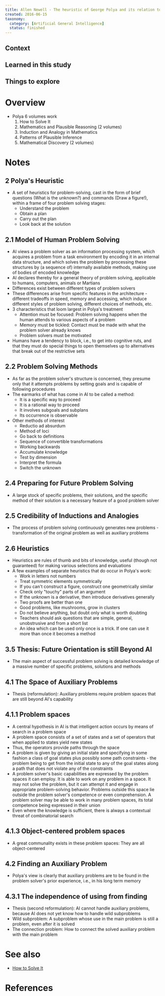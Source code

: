 ```yaml
---
title: Allen Newell - The heuristic of George Polya and its relation to artificial intelligence (1981)
created: 2016-06-15
taxonomy:
  category: [Artificial General Intelligence]
  status: finished
---
```


## Context

## Learned in this study

## Things to explore

# Overview

* Polya 6 volumes work
	1. How to Solve It
	2. Mathematics and Plausible Reasoning (2 volumes)
	3. Induction and Analogy in Mathematics
	4. Patterns of Plausible Inference
	5. Mathematical Discovery (2 volumes)

# Notes

## 2 Polya's Heuristic

* A set of heuristics for problem-solving, cast in the form of brief questions (What is the unknown?) and commands (Draw a figure!), within a frame of four problem solving stages:
	* Understand the problem
	* Obtain a plan
	* Carry out the plan
	* Look back at the solution

## 2.1 Model of Human Problem Solving
* AI views a problem solver as an information processing system, which acquires a problem from a task environment by encoding it in an internal data structure, and which solves the problem by processing these structures by (a sequence of) internally available methods, making use of bodies of encoded knowledge
* AI declares thereby for a general theory of problem solving, applicable to humans, computers, animals or Martians
* Differences exist between different types of problem solvers
* These differences arise from specific features in the architecture - different tradeoffs in speed, memory and accessing, which induce different styles of problem solving, different choices of methods, etc.
* 3 characteristics that loom largest in Polya's treatment
	* Attention must be focused: Problem solving happens when the human attends to various aspects of a problem
	* Memory must be tickled: Contact must be made with what the problem solver already knows
	* Problem solvers must be motivated
* Humans have a tendency to block, i.e., to get into cognitive ruts, and that they must do special things to open themselves up to alternatives that break out of the restrictive sets

## 2.2 Problem Solving Methods
* As far as the problem solver's structure is concerned, they presume only that it attempts problems by setting goals and is capable of following procedures
* The earmarks of what has come in AI to be called a method:
	* It is a specific way to proceed
	* It is a rational way to proceed
	* It involves subgoals and subplans
	* Its occurrence is observable
* Other methods of interest
	* Reductio ad absurdum
	* Method of loci
	* Go back to definitions
	* Sequence of convertible transformations
	* Working backwards
	* Accumulate knowledge
	* Test by dimension
	* Interpret the formula
	* Switch the unknown

## 2.4 Preparing for Future Problem Solving
* A large stock of specific problems, their solutions, and the specific method of their solution is a necessary feature of a good problem solver

## 2.5 Credibility of Inductions and Analogies
* The process of problem solving continuously generates new problems - transformation of the original problem as well as auxiliary problems

## 2.6 Heuristics
* Heuristics are rules of thumb and bits of knowledge, useful (though not guaranteed) for making various selections and evaluations
* A few examples of separate heuristics that do occur in Polya's work:
	* Work in letters not numbers
	* Treat symmetric elements symmetrically
	* If you can't construct a figure, construct one geometrically similar
	* Check only "touchy" parts of an argument
	* If the unknown is a derivative, then introduce derivatives generally
	* Two proofs are better than one
	* Good problems, like mushrooms, grow in clusters
	* Do not believe anything, but doubt only what is worth doubting
	* Teachers should ask questions that are simple, general, unobstrusive and from a short list
	* An idea which can be used only once is a trick. If one can use it more than once it becomes a method

## 3.5 Thesis: Future Orientation is still Beyond AI
* The main aspect of successful problem solving is detailed knowledge of a massive number of specific problems, solutions and methods

## 4.1 The Space of Auxiliary Problems
* Thesis (reformulation): Auxiliary problems require problem spaces that are still beyond AI's capability

## 4.1.1 Problem spaces
* A central hypothesis in AI is that intelligent action occurs by means of search in a problem space
* A problem space consists of a set of states and a set of operators that when applied to states yield new states
* Thus, the operators provide paths through the space
* A problem is given by giving an initial state and specifying in some fashion a class of goal states plus possibly some path constraints - the problem being to get from the initial state to any of the goal states along a path that does not violate any of the constraints
* A problem solver's basic capabilities are expressed by the problem spaces it can employ. It is able to work on any problem in a space. It may not solve the problem, but it can attempt it and engage in appropriate problem-solving behavior. Problems outside this space lie outside the problem solver's competence or even comprehension. A problem solver may be able to work in many problem spaces, its total competence being expressed in their union
* Even where the knowledge is sufficient, there is always a contextual threat of combinatorial search

## 4.1.3 Object-centered problem spaces
* A great communality exists in these problem spaces: They are all object-centered

## 4.2 Finding an Auxiliary Problem
* Polya's view is clearly that auxiliary problems are to be found in the problem solver's prior experience, i.e., in his long term memory

## 4.3.1 The independence of using from finding
* Thesis (second reformulation): AI cannot handle auxiliary problems, because AI does not yet know how to handle wild subproblems
* Wild subproblem: A subproblem whose use in the main problem is still a problem, even after it is solved
* The connection problem: How to connect the solved auxiliary problem with the main problem

# See also
* [How to Solve It](../../books/how-to-solve-it)

# References
